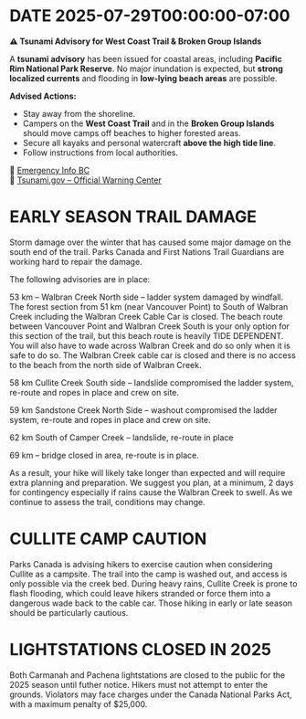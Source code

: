 # DATE 2025-07-29T00:00:00-07:00

**⚠️ Tsunami Advisory for West Coast Trail & Broken Group Islands**

A **tsunami advisory** has been issued for coastal areas, including **Pacific Rim National Park Reserve**. No major inundation is expected, but **strong localized currents** and flooding in **low-lying beach areas** are possible.

**Advised Actions:**
- Stay away from the shoreline.
- Campers on the **West Coast Trail** and in the **Broken Group Islands** should move camps off beaches to higher forested areas.
- Secure all kayaks and personal watercraft **above the high tide line**.
- Follow instructions from local authorities.

🔗 [Emergency Info BC](https://www.emergencyinfobc.gov.bc.ca/)  
🔗 [Tsunami.gov – Official Warning Center](https://www.tsunami.gov/)


# EARLY SEASON TRAIL DAMAGE
Storm damage over the winter that has caused some major damage on the south end of the trail. Parks Canada and First Nations Trail Guardians are working hard to repair the damage. 

The following advisories are in place:

53 km – Walbran Creek North side – ladder system damaged by windfall. The forest section from 51 km (near Vancouver Point) to South of Walbran Creek including the Walbran Creek Cable Car is closed. The beach route between Vancouver Point and Walbran Creek South is your only option for this section of the trail, but this beach route is heavily TIDE DEPENDENT. You will also have to wade across Walbran Creek and do so only when it is safe to do so. The Walbran Creek cable car is closed and there is no access to the beach from the north side of Walbran Creek.

58 km Cullite Creek South side – landslide compromised the ladder system, re-route and ropes in place and crew on site.

59 km Sandstone Creek North Side – washout compromised the ladder system, re-route and ropes in place and crew on site.

62 km South of Camper Creek – landslide, re-route in place

69 km – bridge closed in area, re-route is in place.

As a result, your hike will likely take longer than expected and will require extra planning and preparation. We suggest you plan, at a minimum, 2 days for contingency especially if rains cause the Walbran Creek to swell. As we continue to assess the trail, conditions may change. 


# CULLITE CAMP CAUTION
Parks Canada is advising hikers to exercise caution when considering Cullite as a campsite. The trail into the camp is washed out, and access is only possible via the creek bed. During heavy rains, Cullite Creek is prone to flash flooding, which could leave hikers stranded or force them into a dangerous wade back to the cable car. Those hiking in early or late season should be particularly cautious.

#  LIGHTSTATIONS CLOSED IN 2025
Both Carmanah and Pachena lightstations are closed to the public for the 2025 season until futher notice. Hikers must not attempt to enter the grounds. Violators may face charges under the Canada National Parks Act, with a maximum penalty of $25,000.


